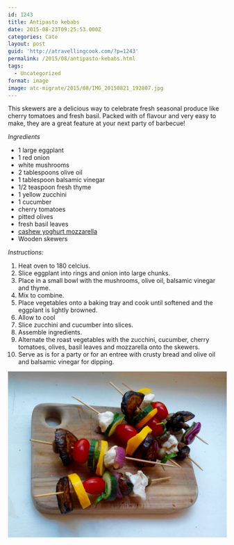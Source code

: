 ```yaml
---
id: 1243
title: Antipasto kebabs
date: 2015-08-23T09:25:53.000Z
categories: Cate
layout: post
guid: 'http://atravellingcook.com/?p=1243'
permalink: /2015/08/antipasto-kebabs.html
tags:
  - Uncategorized
format: image
image: atc-migrate/2015/08/IMG_20150821_192807.jpg
---
```


This skewers are a delicious way to celebrate fresh seasonal produce like cherry tomatoes and fresh basil. Packed with of flavour and very easy to make, they are a great feature at your next party of barbecue!

_Ingredients_

-   1 large eggplant
-   1 red onion
-   white mushrooms
-   2 tablespoons olive oil
-   1 tablespoon balsamic vinegar
-   1/2 teaspoon fresh thyme
-   1 yellow zucchini
-   1 cucumber
-   cherry tomatoes
-   pitted olives
-   fresh basil leaves
-   [cashew yoghurt mozzarella](http://atravellingcook.com/2015/08/cashew-yoghurt-mozzarella.html)
-   Wooden skewers

_Instructions:_

1.  Heat oven to 180 celcius.
2.  Slice eggplant into rings and onion into large chunks.
3.  Place in a small bowl with the mushrooms, olive oil, balsamic vinegar and thyme.
4.  Mix to combine.
5.  Place vegetables onto a baking tray and cook until softened and the eggplant is lightly browned.
6.  Allow to cool
7.  Slice zucchini and cucumber into slices.
8.  Assemble ingredients.
9.  Alternate the roast vegetables with the zucchini, cucumber, cherry tomatoes, olives, basil leaves and mozzarella onto the skewers.
10. Serve as is for a party or for an entree with crusty bread and olive oil and balsamic vinegar for dipping.

![IMG_20150821_192807](/images/atc-migrate/2015/08/IMG_20150821_192807.jpg)
